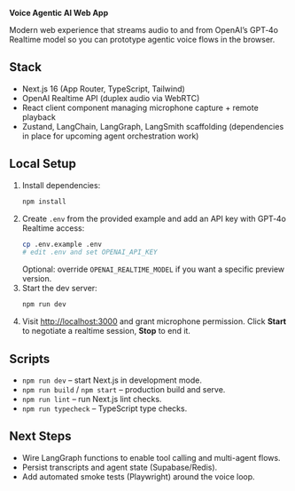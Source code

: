 **Voice Agentic AI Web App**

Modern web experience that streams audio to and from OpenAI’s GPT‑4o Realtime model so you can prototype agentic voice flows in the browser.

## Stack
- Next.js 16 (App Router, TypeScript, Tailwind)
- OpenAI Realtime API (duplex audio via WebRTC)
- React client component managing microphone capture + remote playback
- Zustand, LangChain, LangGraph, LangSmith scaffolding (dependencies in place for upcoming agent orchestration work)

## Local Setup
1. Install dependencies:
   ```bash
   npm install
   ```
2. Create `.env` from the provided example and add an API key with GPT‑4o Realtime access:
   ```bash
   cp .env.example .env
   # edit .env and set OPENAI_API_KEY
   ```
   Optional: override `OPENAI_REALTIME_MODEL` if you want a specific preview version.
3. Start the dev server:
   ```bash
   npm run dev
   ```
4. Visit [http://localhost:3000](http://localhost:3000) and grant microphone permission. Click **Start** to negotiate a realtime session, **Stop** to end it.

## Scripts
- `npm run dev` – start Next.js in development mode.
- `npm run build` / `npm start` – production build and serve.
- `npm run lint` – run Next.js lint checks.
- `npm run typecheck` – TypeScript type checks.

## Next Steps
- Wire LangGraph functions to enable tool calling and multi-agent flows.
- Persist transcripts and agent state (Supabase/Redis).
- Add automated smoke tests (Playwright) around the voice loop.
